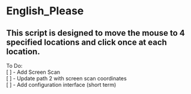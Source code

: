 # English_Please

## This script is designed to move the mouse to 4 specified locations and click once at each location.

To Do:  
[ ] - Add Screen Scan  
[ ] - Update path 2 with screen scan coordinates  
[ ] - Add configuration interface (short term)  
